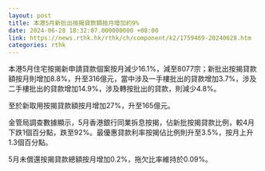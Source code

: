 ```yaml
---
layout: post
title: 本港5月新批出按揭貸款額按月增加約9%
date: 2024-06-28 18:32:07.000000000 +08:00
link: https://news.rthk.hk/rthk/ch/component/k2/1759469-20240628.htm
categories: rthk
---
```


本港5月住宅按揭新申請貸款個案按月減少16.1%，減至8077宗；新批出按揭貸款額按月則增加8.8%，升至316億元，當中涉及一手樓批出的貸款增加3.7%，涉及二手樓批出的貸款增加14.9%，涉及轉按批出的貸款，則減少4.8%。

至於新取用按揭貸款額按月增加27%，升至165億元。

金管局調查數據顯示，5月香港銀行同業拆息按揭，佔新批按揭貸款比例，較4月下跌1個百分點，跌至92%。最優惠貸款利率按揭佔比例則升至3.5%，按月上升1.3個百分點。

5月未償還按揭貸款總額按月增加0.2%，拖欠比率維持於0.09%。
